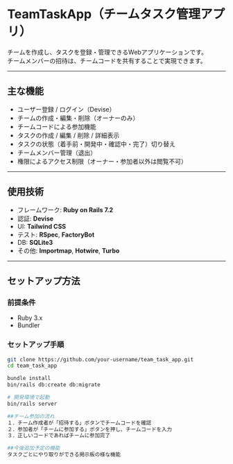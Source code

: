 # TeamTaskApp（チームタスク管理アプリ）

チームを作成し、タスクを登録・管理できるWebアプリケーションです。  
チームメンバーの招待は、チームコードを共有することで実現できます。

---

##  主な機能

- ユーザー登録 / ログイン（Devise）
- チームの作成・編集・削除（オーナーのみ）
- チームコードによる参加機能
- タスクの作成 / 編集 / 削除 / 詳細表示
- タスクの状態（着手前・開発中・確認中・完了）切り替え
- チームメンバー管理（退出）
- 権限によるアクセス制限（オーナー・参加者以外は閲覧不可）

---

##  使用技術

- フレームワーク: **Ruby on Rails 7.2**
- 認証: **Devise**
- UI: **Tailwind CSS**
- テスト: **RSpec**, **FactoryBot**
- DB: **SQLite3**
- その他: **Importmap**, **Hotwire**, **Turbo**

---

##  セットアップ方法

### 前提条件

- Ruby 3.x
- Bundler

### セットアップ手順

```bash
git clone https://github.com/your-username/team_task_app.git
cd team_task_app

bundle install
bin/rails db:create db:migrate

# 開発環境で起動
bin/rails server

##チーム参加の流れ
１．チーム作成者が「招待する」ボタンでチームコードを確認
２．参加者が「チームに参加する」ボタンを押し、チームコードを入力
３．正しいコードであればチームに参加完了

##今後追加予定の機能
タスクごとにやり取りができる掲示板の様な機能
